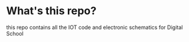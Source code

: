 # What's this repo?
this repo contains all the IOT code and electronic schematics for Digital School
